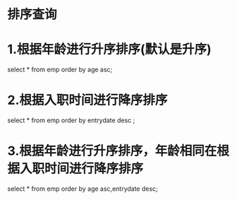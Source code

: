 # 排序查询
# 1.根据年龄进行升序排序(默认是升序)
select * from emp order by  age asc;
# 2.根据入职时间进行降序排序
select * from emp order by  entrydate desc ;
# 3.根据年龄进行升序排序，年龄相同在根据入职时间进行降序排序
select * from emp order by  age asc,entrydate desc;